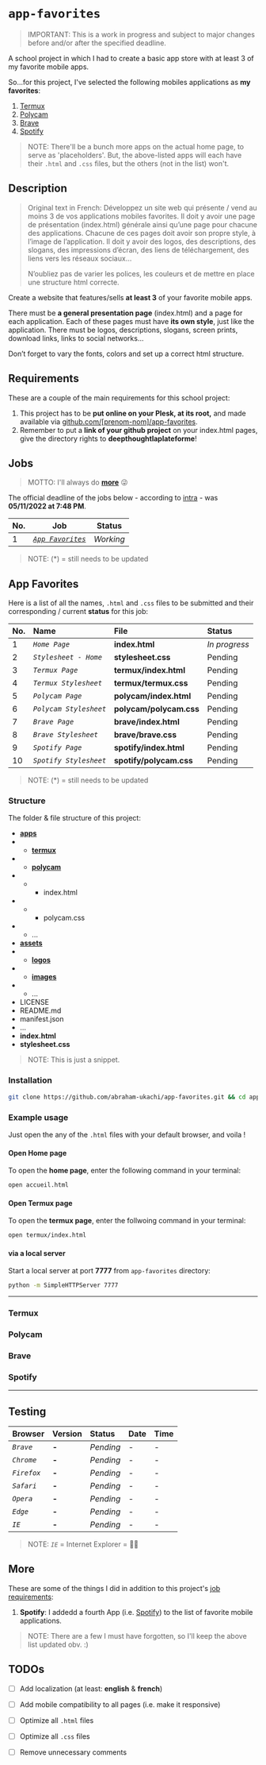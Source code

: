# `app-favorites`
> IMPORTANT: This is a work in progress and subject to major changes before and/or after the specified deadline.

A school project in which I had to create a basic app store with at least 3 of my favorite mobile apps.

So...for this project, I've selected the following mobiles applications as **my favorites**:

1. [Termux](#Termux)
2. [Polycam](#Polycam)
3. [Brave](#Brave)
4. [Spotify](#Spotify)

> NOTE: There'll be a bunch more apps on the actual home page, to serve as 'placeholders'. But, the above-listed apps will each have their `.html` and `.css` files, but the others (not in the list) won't.


## Description
> Original text in French: Développez un site web qui présente / vend au moins 3 de vos applications mobiles favorites. Il doit y avoir une page de présentation (index.html) générale ainsi qu’une page pour chacune des applications. Chacune de ces pages doit avoir son propre style, à l’image de l’application. Il doit y avoir des logos, des descriptions, des slogans, des impressions d’écran, des liens de téléchargement, des liens vers les réseaux sociaux…
> 
> N’oubliez pas de varier les polices, les couleurs et de mettre en place une structure html correcte.

Create a website that features/sells **at least 3** of your favorite mobile apps.

There must be **a general presentation page** (index.html) and a page for each application. Each of these pages must have **its own style**, just like the application. There must be logos, descriptions, slogans, screen prints, download links, links to social networks…

Don’t forget to vary the fonts, colors and set up a correct html structure.


## Requirements

These are a couple of the main requirements for this school project:

1. This project has to be **put online on your Plesk, at its root,** and made available via [github.com/[prenom-nom]/app-favorites](https://github.com/abraham-ukachi/app-favorites). 
2. Remember to put a **link of your github project** on your index.html pages, give the directory rights to **deepthoughtlaplateforme**!


## Jobs
> MOTTO: I'll always do [**more**](#More) 😜

The official deadline of the jobs below - according to [intra](https://intra.laplateforme.io) - was **05/11/2022 at 7:48 PM**.

| No. | Job | Status |
| --- | ---- | ------ |
| 1 | [*`App Favorites`*](#App-Favorites) | *_Working_* |

> NOTE: (\*) = still needs to be updated


## App Favorites 

Here is a list of all the names, `.html` and `.css` files to be submitted and their corresponding / current **status** for this job:

| No. | Name | File | Status |
|:----|:-----|:-----|:-------|
| 1 | *`Home Page`* | **index.html** | *_In progress_* |
| 2 | *`Stylesheet - Home`* | **stylesheet.css** | Pending | 
| 3 | *`Termux Page`* | **termux/index.html** | Pending |
| 4 | *`Termux Stylesheet`* | **termux/termux.css** | Pending | 
| 5 | *`Polycam Page`* | **polycam/index.html** | Pending | 
| 6 | *`Polycam Stylesheet`* | **polycam/polycam.css** | Pending | 
| 7 | *`Brave Page`* | **brave/index.html** | Pending |
| 8 | *`Brave Stylesheet`* | **brave/brave.css** | Pending | 
| 9 | *`Spotify Page`* | **spotify/index.html** | Pending | 
| 10 | *`Spotify Stylesheet`* | **spotify/polycam.css** | Pending | 

> NOTE: (\*) = still needs to be updated


### Structure

The folder & file structure of this project:
  
- [**apps**](./apps/)
- - [**termux**](./termux/)
- - [**polycam**](./polycam/)
- - * index.html
- - * polycam.css
- - ...
- [**assets**](./assets/)
- - [**logos**](./assets/logos/)
- - [**images**](./assets/images/)
- - ...
- LICENSE
- README.md
- manifest.json
- ...
- **index.html**
- **stylesheet.css**

> NOTE: This is just a snippet.


### Installation

```sh
git clone https://github.com/abraham-ukachi/app-favorites.git && cd app-favorites
```

### Example usage

Just open the any of the `.html` files with your default browser, and voila !

#### Open Home page

To open the **home page**, enter the following command in your terminal:

```sh
open accueil.html
```

#### Open Termux page

To open the **termux page**, enter the follwoing command in your terminal:

```sh
open termux/index.html
```

#### via a local server

Start a local server at port **7777** from `app-favorites` directory:

```sh
python -m SimpleHTTPServer 7777
```
---

### Termux


### Polycam


### Brave


### Spotify

---

## Testing

| Browser | Version | Status | Date | Time
|:--------|:--------|:-------|:-----|:-----
| *`Brave`* | **-** | *Pending* | - | -
| *`Chrome`* | **-** | *Pending* | - | -
| *`Firefox`* | **-** | *Pending* | - | -
| *`Safari`* | **-** | *Pending* | - | -
| *`Opera`* | **-** | *Pending* | - | -
| *`Edge`* | **-** | *Pending* | - | -
| *`IE`* | **-** | *Pending* | - | -

> NOTE: *`IE`* = Internet Explorer = 👎🏽


## More 

These are some of the things I did in addition to this project's [job requirements](#Requirements):

1. **Spotify**: I addedd a fourth App (i.e. [Spotify](#Spotify)) to the list of favorite mobile applications.


> NOTE: There are a few I must have forgotten, so I'll keep the above list updated obv. :)

## TODOs

- [ ] Add localization (at least: **english** & **french**)
- [ ] Add mobile compatibility to all pages (i.e. make it responsive)
- [ ] Optimize all `.html` files
- [ ] Optimize all `.css` files
- [ ] Remove unnecessary comments

